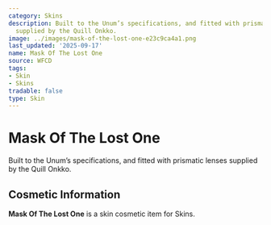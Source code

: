 ```yaml
---
category: Skins
description: Built to the Unum’s specifications, and fitted with prismatic lenses
  supplied by the Quill Onkko.
image: ../images/mask-of-the-lost-one-e23c9ca4a1.png
last_updated: '2025-09-17'
name: Mask Of The Lost One
source: WFCD
tags:
- Skin
- Skins
tradable: false
type: Skin
---
```


# Mask Of The Lost One

Built to the Unum’s specifications, and fitted with prismatic lenses supplied by the Quill Onkko.

## Cosmetic Information

**Mask Of The Lost One** is a skin cosmetic item for Skins.


